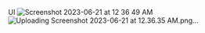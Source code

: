 UI
![Screenshot 2023-06-21 at 12 36 49 AM](https://github.com/Botir-Babadzhanov/quizApp/assets/65371376/aa3daaeb-52bd-4000-aad3-12a64e46c935)
![Uploading Screenshot 2023-06-21 at 12.36.35 AM.png…]()
